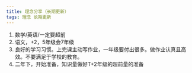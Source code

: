 ```yaml
---
title: 理念分享（长期更新）
tags: 理念 长期更新
---
```


1. 数学/英语/一定要超前
2. 语文，+2，5年级会7年级
3. 良好的学习习惯。上完课主动写作业，一年级要付出很多。做作业认真且高效。不要满足于学校的教育。
4. 二年下，开始准备，知识量做好T+2年级的超前量的准备
